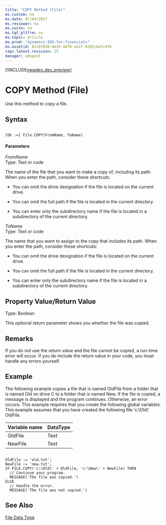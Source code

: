 ```yaml
---
title: "COPY Method (File)"
ms.custom: na
ms.date: 07/04/2017
ms.reviewer: na
ms.suite: na
ms.tgt_pltfrm: na
ms.topic: article
ms.prod: "dynamics-365-for-financials"
ms.assetid: 8116f838-de15-44f0-a1e7-9292c6a7c4f6
caps.latest.revision: 15
manager: edupont
---
```


[!INCLUDE[newdev_dev_preview](../includes/newdev_dev_preview.md)]

# COPY Method (File)
Use this method to copy a file.  
  
## Syntax  
  
```  
  
[Ok :=] File.COPY(FromName, ToName)  
```  
  
#### Parameters  
 *FromName*  
 Type: Text or code  
  
 The name of the file that you want to make a copy of, including its path. When you enter the path, consider these shortcuts:  
  
-   You can omit the drive designation if the file is located on the current drive.  
  
-   You can omit the full path if the file is located in the current directory.  
  
-   You can enter only the subdirectory name if the file is located in a subdirectory of the current directory.  
  
 *ToName*  
 Type: Text or code  
  
 The name that you want to assign to the copy that includes its path. When you enter the path, consider these shortcuts:  
  
-   You can omit the drive designation if the file is located on the current drive.  
  
-   You can omit the full path if the file is located in the current directory.  
  
-   You can enter only the subdirectory name if the file is located in a subdirectory of the current directory.  
  
## Property Value/Return Value  
 Type: Boolean  
  
 This optional return parameter shows you whether the file was copied.  
  
## Remarks  
 If you do not use the return value and the file cannot be copied, a run-time error will occur. If you do include the return value in your code, you must handle any errors yourself.  
  
## Example  
 The following example copies a file that is named OldFile from a folder that is named Old on drive C to a folder that is named New. If the file is copied, a message is displayed and the program continues. Otherwise, an error occurs. This example requires that you create the following global variables. This example assumes that you have created the following file 'c:\\Old\\' OldFile.  
  
|Variable name|DataType|  
|-------------------|--------------|  
|OldFile|Text|  
|NewFile|Text|  
  
```  
  
OldFile := 'old.txt';  
NewFile := 'new.txt';  
IF FILE.COPY('c:\Old\' + OldFile, 'c:\New\' + NewFile) THEN  
  // Continue your program.  
  MESSAGE('The file was copied.')  
ELSE  
  // Handle the error.  
  MESSAGE('The file was not copied.')  
```  
  
## See Also  
 [File Data Type](../datatypes/devenv-File-Data-Type.md)